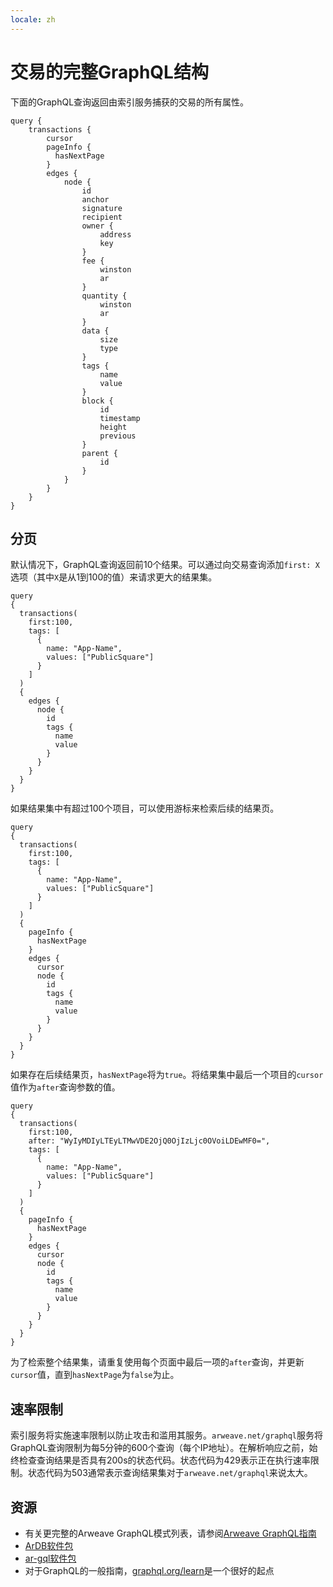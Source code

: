 ```yaml
---
locale: zh
---
```

# 交易的完整GraphQL结构
下面的GraphQL查询返回由索引服务捕获的交易的所有属性。

```graphql:no-line-numbers
query {
    transactions {
        cursor
        pageInfo { 
          hasNextPage
        }
        edges {
            node {
                id
                anchor
                signature
                recipient
                owner {
                    address
                    key
                }
                fee {
                    winston
                    ar
                }
                quantity {
                    winston
                    ar
                }
                data {
                    size
                    type
                }
                tags {
                    name
                    value
                }
                block {
                    id
                    timestamp
                    height
                    previous
                }
                parent {
                    id
                }
            }
        }
    }
}

```

## 分页
默认情况下，GraphQL查询返回前10个结果。可以通过向交易查询添加`first: X`选项（其中`X`是从1到100的值）来请求更大的结果集。
```graphql{4}
query
{
  transactions(
    first:100,
    tags: [
      {
        name: "App-Name",
        values: ["PublicSquare"]
      }
    ]
  ) 
  {
    edges {
      node {
        id
        tags {
          name
          value
        }
      }
    }
  }
}

```
如果结果集中有超过100个项目，可以使用游标来检索后续的结果页。
```graphql{13-15,17}
query
{
  transactions(
    first:100,
    tags: [
      {
        name: "App-Name",
        values: ["PublicSquare"]
      }
    ]
  ) 
  {
    pageInfo { 
      hasNextPage
    }
    edges {
      cursor
      node {
        id
        tags {
          name
          value
        }
      }
    }
  }
}
```
如果存在后续结果页，`hasNextPage`将为`true`。将结果集中最后一个项目的`cursor`值作为`after`查询参数的值。
```graphql{5}
query
{
  transactions(
    first:100,
    after: "WyIyMDIyLTEyLTMwVDE2OjQ0OjIzLjc0OVoiLDEwMF0=",
    tags: [
      {
        name: "App-Name",
        values: ["PublicSquare"]
      }
    ]
  ) 
  {
    pageInfo { 
      hasNextPage
    }
    edges {
      cursor
      node {
        id
        tags {
          name
          value
        }
      }
    }
  }
}
```
为了检索整个结果集，请重复使用每个页面中最后一项的`after`查询，并更新`cursor`值，直到`hasNextPage`为`false`为止。

## 速率限制
索引服务将实施速率限制以防止攻击和滥用其服务。`arweave.net/graphql`服务将GraphQL查询限制为每5分钟的600个查询（每个IP地址）。在解析响应之前，始终检查查询结果是否具有200s的状态代码。状态代码为429表示正在执行速率限制。状态代码为503通常表示查询结果集对于`arweave.net/graphql`来说太大。

## 资源
* 有关更完整的Arweave GraphQL模式列表，请参阅[Arweave GraphQL指南](https://gql-guide.arweave.dev)
* [ArDB软件包](../guides/querying-arweave/ardb.md)
* [ar-gql软件包](../guides/querying-arweave/ar-gql.md)
* 对于GraphQL的一般指南，[graphql.org/learn](https://graphql.org/learn)是一个很好的起点